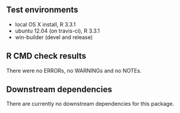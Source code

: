 ## Test environments
* local OS X install, R 3.3.1
* ubuntu 12.04 (on travis-ci), R 3.3.1
* win-builder (devel and release)

## R CMD check results
There were no ERRORs, no WARNINGs and no NOTEs.

## Downstream dependencies
There are currently no downstream dependencies for this package.
